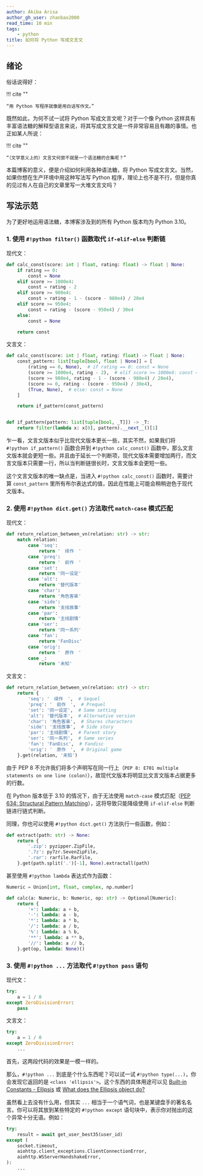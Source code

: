 ```yaml
---
author: Akiba Arisa
author_gh_user: zhanbao2000
read_time: 10 min
tags:
    - python
title: 如何将 Python 写成文言文
---
```


## 绪论

俗话说得好：

!!! cite ""

    “用 Python 写程序就像是用白话写作文。”

既然如此，为何不试一试将 Python 写成文言文呢？对于一个像 Python 这样具有丰富语法糖的解释型语言来说，将其写成文言文是一件非常容易且有趣的事情。也正如某人所说：

!!! cite ""

    “（文学意义上的）文言文何尝不就是一个语法糖的合集呢？”

本篇博客的意义，便是介绍如何利用各种语法糖，将 Python 写成文言文。当然，如果你想在生产环境中用这种写法写 Python 程序，理论上也不是不行，但是你真的见过有人在自己的文章里写一大堆文言文吗？

## 写法示范

为了更好地运用语法糖，本博客涉及到的所有 Python 版本均为 Python 3.10。

### 1. 使用 `#!python filter()` 函数取代 `if-elif-else` 判断链

现代文：

```python
def calc_const(score: int | float, rating: float) -> float | None:
    if rating == 0:
        const = None
    elif score >= 1000e4:
        const = rating - 2
    elif score >= 980e4:
        const = rating - 1 - (score - 980e4) / 20e4
    elif score >= 950e4:
        const = rating - (score - 950e4) / 30e4
    else:
        const = None

    return const
```

文言文：

```python
def calc_const(score: int | float, rating: float) -> float | None:
    const_pattern: list[tuple[bool, float | None]] = [
        (rating == 0, None),  # if rating == 0: const = None
        (score >= 1000e4, rating - 2),  # elif score >= 1000e4: const = rating - 2
        (score >= 980e4, rating - 1 - (score - 980e4) / 20e4),
        (score >= 0, rating - (score - 950e4) / 30e4),
        (True, None),  # else: const = None
    ]

    return if_pattern(const_pattern)


def if_pattern(pattern: list[tuple[bool, _T]]) -> _T:
    return filter(lambda x: x[0], pattern).__next__()[1]
```

乍一看，文言文版本似乎比现代文版本更长一些，其实不然，如果我们将 `#!python if_pattern()` 函数合并到 `#!python calc_const()` 函数中，那么文言文版本就会更短一些。并且由于延长一个判断项，现代文版本需要增加两行，而文言文版本只需要一行，所以当判断链很长时，文言文版本会更短一些。

这个文言文版本的唯一缺点是，当进入 `#!python calc_const()` 函数时，需要计算 `const_pattern` 里所有布尔表达式的值，因此在性能上可能会稍稍逊色于现代文版本。

### 2. 使用 `#!python dict.get()` 方法取代 `match-case` 模式匹配

现代文：

```python
def return_relation_between_vn(relation: str) -> str:
    match relation:
        case 'seq':
            return '　续作　'
        case 'preq':
            return '　前作　'
        case 'set':
            return '同一设定'
        case 'alt':
            return '替代版本'
        case 'char':
            return '角色客串'
        case 'side':
            return '支线故事'
        case 'par':
            return '主线剧情'
        case 'ser':
            return '同一系列'
        case 'fan':
            return 'FanDisc'
        case 'orig':
            return '　原作　'
        case _:
            return '未知'
```

文言文：

```python
def return_relation_between_vn(relation: str) -> str:
    return {
        'seq': '　续作　',  # Sequel
        'preq': '　前作　',  # Prequel
        'set': '同一设定',  # Same setting
        'alt': '替代版本',  # Alternative version
        'char': '角色客串',  # Shares characters
        'side': '支线故事',  # Side story
        'par': '主线剧情',  # Parent story
        'ser': '同一系列',  # Same series
        'fan': 'FanDisc',  # Fandisc
        'orig': '　原作　',  # Original game
    }.get(relation, '未知')
```

由于 PEP 8 不允许我们将多个声明写在同一行上（`PEP 8: E701 multiple statements on one line (colon)`），故现代文版本将明显比文言文版本占据更多的行数。

在 Python 版本低于 3.10 的情况下，由于无法使用 `match-case` 模式匹配（[PEP 634: Structural Pattern Matching](https://docs.python.org/3/whatsnew/3.10.html#pep-634-structural-pattern-matching)），这将导致只能降级使用 `if-elif-else` 判断链进行链式判断。

同理，你也可以使用 `#!python dict.get()` 方法执行一些函数，例如：

```python
def extract(path: str) -> None:
    return {
        '.zip': pyzipper.ZipFile,
        '.7z': py7zr.SevenZipFile,
        '.rar': rarfile.RarFile,
    }.get(path.split('.')[-1], None).extractall(path)
```

甚至使用 `#!python lambda` 表达式作为函数：

```python
Numeric = Union[int, float, complex, np.number]

def calc(a: Numeric, b: Numeric, op: str) -> Optional[Numeric]:
    return {
        '+': lambda: a + b,
        '-': lambda: a - b,
        '*': lambda: a * b,
        '/': lambda: a / b,
        '%': lambda: a % b,
        '**': lambda: a ** b,
        '//': lambda: a // b,
    }.get(op, lambda: None)()
```

### 3. 使用 `#!python ...` 方法取代 `#!python pass` 语句

现代文：

```python
try:
    a = 1 / 0
except ZeroDivisionError:
    pass
```

文言文：

```python
try:
    a = 1 / 0
except ZeroDivisionError:
    ...
```

首先，这两段代码的效果是一模一样的。

那么，`#!python ...` 到底是个什么东西呢？可以试一试 `#!python type(...)`，你会发现它返回的是 `<class 'ellipsis'>`。这个东西的具体用途可以见 [Built-in Constants - Ellipsis](https://docs.python.org/dev/library/constants.html#Ellipsis) 或 [What does the Ellipsis object do?](https://stackoverflow.com/a/773472)

虽然看上去没有什么用，但其实 `...` 相当于一个语气词，也是某键盘手的著名名言。你可以将其放到某些特定的 `#!python except` 语句块中，表示你对抛出的这个异常十分无语。例如：

```python
try:
    result = await get_user_best35(user_id)
except (
    socket.timeout,
    aiohttp.client_exceptions.ClientConnectionError,
    aiohttp.WSServerHandshakeError,
):
    ...
```
